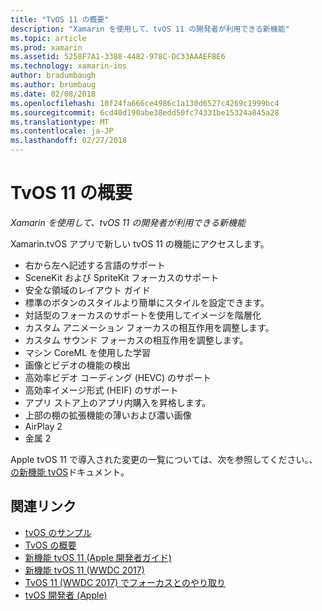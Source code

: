 ```yaml
---
title: "TvOS 11 の概要"
description: "Xamarin を使用して、tvOS 11 の開発者が利用できる新機能"
ms.topic: article
ms.prod: xamarin
ms.assetid: 5258F7A1-3388-4482-978C-DC33AAAEFBE6
ms.technology: xamarin-ios
author: bradumbaugh
ms.author: brumbaug
ms.date: 02/08/2018
ms.openlocfilehash: 10f24fa666ce4986c1a130d6527c4269c1999bc4
ms.sourcegitcommit: 6cd40d190abe38edd50fc74331be15324a845a28
ms.translationtype: MT
ms.contentlocale: ja-JP
ms.lasthandoff: 02/27/2018
---
```

# <a name="introduction-to-tvos-11"></a>TvOS 11 の概要

_Xamarin を使用して、tvOS 11 の開発者が利用できる新機能_

Xamarin.tvOS アプリで新しい tvOS 11 の機能にアクセスします。

- 右から左へ記述する言語のサポート 
- SceneKit および SpriteKit フォーカスのサポート
- 安全な領域のレイアウト ガイド 
- 標準のボタンのスタイルより簡単にスタイルを設定できます。
- 対話型のフォーカスのサポートを使用してイメージを階層化
- カスタム アニメーション フォーカスの相互作用を調整します。
- カスタム サウンド フォーカスの相互作用を調整します。
- マシン CoreML を使用した学習
- 画像とビデオの機能の検出
- 高効率ビデオ コーディング (HEVC) のサポート
- 高効率イメージ形式 (HEIF) のサポート
- アプリ ストア上のアプリ内購入を昇格します。
- 上部の棚の拡張機能の薄いおよび濃い画像
- AirPlay 2
- 金属 2

Apple tvOS 11 で導入された変更の一覧については、次を参照してください。、[の新機能 tvOS](https://developer.apple.com/library/content/releasenotes/General/WhatsNewinTVOS/Articles/tvOS_11_0.html)ドキュメント。



## <a name="related-links"></a>関連リンク

- [tvOS のサンプル](https://developer.xamarin.com/samples/tvos/all/)
- [TvOS の概要](~/ios/tvos/index.md)
- [新機能 tvOS 11 (Apple 開発者ガイド)](https://developer.apple.com/library/content/releasenotes/General/WhatsNewinTVOS/Articles/tvOS_11_0.html)
- [新機能 tvOS 11 (WWDC 2017)](https://developer.apple.com/videos/play/wwdc2017/209/)
- [TvOS 11 (WWDC 2017) でフォーカスとのやり取り](https://developer.apple.com/videos/play/wwdc2017/224/)
- [tvOS 開発者 (Apple)](https://developer.apple.com/tvos/)
